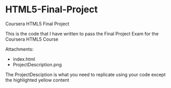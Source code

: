 # HTML5-Final-Project
Coursera HTML5 Final Project

This is the code that I have written to pass the Final Project Exam for the Coursera HTML5 Course

Attachments:
* index.html
* ProjectDescription.png

The ProjectDesciption is what you need to replicate using your code except the highlighted yellow content
